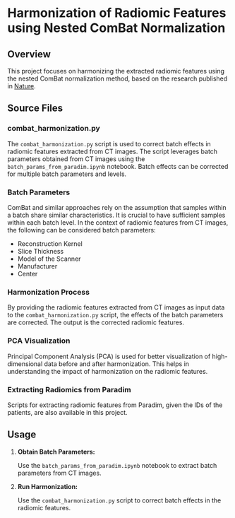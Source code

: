 # Harmonization of Radiomic Features using Nested ComBat Normalization

## Overview

This project focuses on harmonizing the extracted radiomic features using the nested ComBat normalization method, based on the research published in [Nature](https://www.nature.com/articles/s41598-022-08412-9).

## Source Files

### combat_harmonization.py

The `combat_harmonization.py` script is used to correct batch effects in radiomic features extracted from CT images. The script leverages batch parameters obtained from CT images using the `batch_params_from_paradim.ipynb` notebook. Batch effects can be corrected for multiple batch parameters and levels.

### Batch Parameters

ComBat and similar approaches rely on the assumption that samples within a batch share similar characteristics. It is crucial to have sufficient samples within each batch level. In the context of radiomic features from CT images, the following can be considered batch parameters:

- Reconstruction Kernel
- Slice Thickness
- Model of the Scanner
- Manufacturer
- Center

### Harmonization Process

By providing the radiomic features extracted from CT images as input data to the `combat_harmonization.py` script, the effects of the batch parameters are corrected. The output is the corrected radiomic features.

### PCA Visualization

Principal Component Analysis (PCA) is used for better visualization of high-dimensional data before and after harmonization. This helps in understanding the impact of harmonization on the radiomic features.

### Extracting Radiomics from Paradim

Scripts for extracting radiomic features from Paradim, given the IDs of the patients, are also available in this project.

## Usage

1. **Obtain Batch Parameters:**

   Use the `batch_params_from_paradim.ipynb` notebook to extract batch parameters from CT images.

2. **Run Harmonization:**

   Use the `combat_harmonization.py` script to correct batch effects in the radiomic features.
